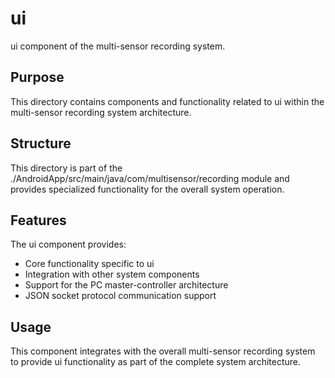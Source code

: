 # ui

ui component of the multi-sensor recording system.

## Purpose

This directory contains components and functionality related to ui within the multi-sensor recording system architecture.

## Structure

This directory is part of the ./AndroidApp/src/main/java/com/multisensor/recording module and provides specialized functionality for the overall system operation.

## Features

The ui component provides:
- Core functionality specific to ui
- Integration with other system components
- Support for the PC master-controller architecture
- JSON socket protocol communication support

## Usage

This component integrates with the overall multi-sensor recording system to provide ui functionality as part of the complete system architecture.
